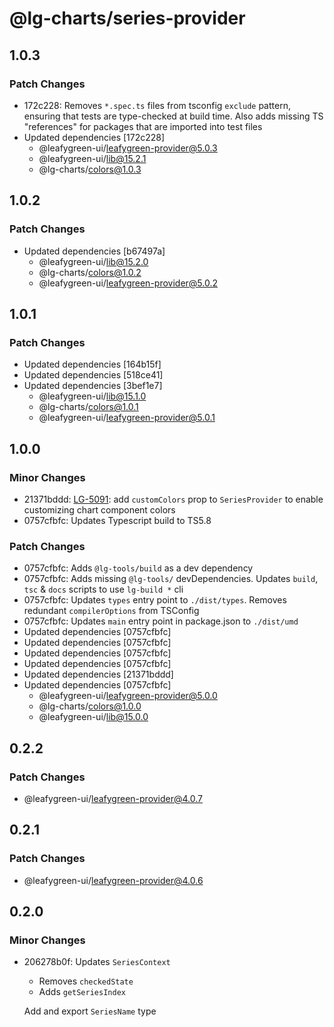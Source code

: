 # @lg-charts/series-provider

## 1.0.3

### Patch Changes

- 172c228: Removes `*.spec.ts` files from tsconfig `exclude` pattern, ensuring that tests are type-checked at build time.
  Also adds missing TS "references" for packages that are imported into test files
- Updated dependencies [172c228]
  - @leafygreen-ui/leafygreen-provider@5.0.3
  - @leafygreen-ui/lib@15.2.1
  - @lg-charts/colors@1.0.3

## 1.0.2

### Patch Changes

- Updated dependencies [b67497a]
  - @leafygreen-ui/lib@15.2.0
  - @lg-charts/colors@1.0.2
  - @leafygreen-ui/leafygreen-provider@5.0.2

## 1.0.1

### Patch Changes

- Updated dependencies [164b15f]
- Updated dependencies [518ce41]
- Updated dependencies [3bef1e7]
  - @leafygreen-ui/lib@15.1.0
  - @lg-charts/colors@1.0.1
  - @leafygreen-ui/leafygreen-provider@5.0.1

## 1.0.0

### Minor Changes

- 21371bddd: [LG-5091](https://jira.mongodb.org/browse/LG-5091): add `customColors` prop to `SeriesProvider` to enable customizing chart component colors
- 0757cfbfc: Updates Typescript build to TS5.8

### Patch Changes

- 0757cfbfc: Adds `@lg-tools/build` as a dev dependency
- 0757cfbfc: Adds missing `@lg-tools/` devDependencies.
  Updates `build`, `tsc` & `docs` scripts to use `lg-build *` cli
- 0757cfbfc: Updates `types` entry point to `./dist/types`.
  Removes redundant `compilerOptions` from TSConfig
- 0757cfbfc: Updates `main` entry point in package.json to `./dist/umd`
- Updated dependencies [0757cfbfc]
- Updated dependencies [0757cfbfc]
- Updated dependencies [0757cfbfc]
- Updated dependencies [0757cfbfc]
- Updated dependencies [21371bddd]
- Updated dependencies [0757cfbfc]
  - @leafygreen-ui/leafygreen-provider@5.0.0
  - @lg-charts/colors@1.0.0
  - @leafygreen-ui/lib@15.0.0

## 0.2.2

### Patch Changes

- @leafygreen-ui/leafygreen-provider@4.0.7

## 0.2.1

### Patch Changes

- @leafygreen-ui/leafygreen-provider@4.0.6

## 0.2.0

### Minor Changes

- 206278b0f: Updates `SeriesContext`

  - Removes `checkedState`
  - Adds `getSeriesIndex`

  Add and export `SeriesName` type
